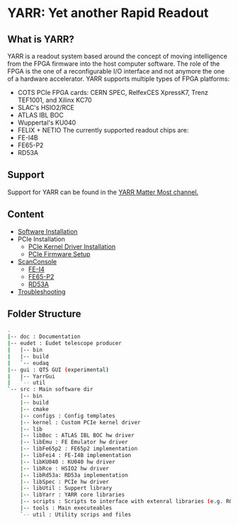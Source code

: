 # YARR: Yet another Rapid Readout

## What is YARR?
YARR is a readout system based around the concept of moving intelligence from the FPGA firmware into the host computer software. The role of the FPGA is the one of a reconfigurable I/O interface and not anymore the one of a hardware accelerator. YARR supports multiple types of FPGA platforms:

* COTS PCIe FPGA cards: CERN SPEC, RelfexCES XpressK7, Trenz TEF1001, and Xilinx KC70
* SLAC's HSIO2/RCE
* ATLAS IBL BOC
* Wuppertal's KU040
* FELIX + NETIO
The currently supported readout chips are:
* FE-I4B
* FE65-P2
* RD53A

## Support

Support for YARR can be found in the [YARR Matter Most channel.](https://mattermost.web.cern.ch/yarr/ "YARR MatterMost")


## Content
   
* [Software Installation](install.md)
* PCIe Installation
    * [PCIe Kernel Driver Installation](kernel_driver.md)
    * [PCIe Firmware Setup](pcie.md)
* [ScanConsole](scanconsole.md)
    * [FE-I4](fei4.md)
    * [FE65-P2](fe65p2.md)
    * [RD53A](rd53a.md)
* [Troubleshooting](troubleshooting.md)


## Folder Structure
```bash
.
|-- doc : Documentation
|-- eudet : Eudet telescope producer
|   |-- bin
|   |-- build
|   `-- eudaq
|-- gui : QT5 GUI (experimental)
|   |-- YarrGui
|   `-- util
`-- src : Main software dir
    |-- bin
    |-- build
    |-- cmake
    |-- configs : Config templates
    |-- kernel : Custom PCIe kernel driver
    |-- lib
    |-- libBoc : ATLAS IBL BOC hw driver
    |-- libEmu : FE Emulator hw driver
    |-- libFe65p2 : FE65p2 implementation
    |-- libFei4 : FE-I4B implementation
    |-- libKU040 : KU040 hw driver
    |-- libRce : HSIO2 hw driver
    |-- libRd53a: RD53a implementation
    |-- libSpec : PCIe hw driver
    |-- libUtil : Suppert library
    |-- libYarr : YARR core libraries 
    |-- scripts : Scripts to interface with extenral libraries (e.g. ROOT), primarily to produce plots
    |-- tools : Main executeables
    `-- util : Utility scrips and files
```


